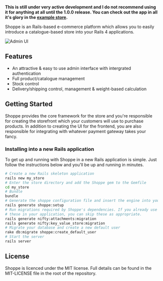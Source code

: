 **This is still under very active development and I do not recommend using it
for anything at all until the 1.0.0 release. You can check out the app in all
it's glory in the [example store](http://github.com/tryshoppe/example-store).**

Shoppe is an Rails-based e-commerce platform which allows you to easily introduce a
catalogue-based store into your Rails 4 applications. 

![Admin UI](http://s.adamcooke.io/vtJs5.png)

## Features

* An attractive & easy to use admin interface with intergrated authentication
* Full product/catalogue management
* Stock control
* Delivery/shipping control, management & weight-based calculation

## Getting Started

Shoppe provides the core framework for the store and you're responsible for creating
the storefront which your customers will use to purchase products. In addition to
creating the UI for the frontend, you are also responsible for integrating with whatever
payment gateway takes your fancy.

### Installing into a new Rails application

To get up and running with Shoppe in a new Rails application is simple. Just follow the
instructions below and you'll be up and running in minutes.

```bash
# Create a new Rails skeleton application
rails new my_store
# Enter the store directory and add the Shoppe gem to the Gemfile
cd my_store
# Bundle
bundle
# Generate the shoppe configuration file and insert the engine into your routes
rails generate shoppe:setup
# Run migrations required by Shoppe's dependencies. If you already use either of
# these in your application, you can skip these as appropriate.
rails generate nifty:attachments:migration
rails generate nifty:key_value_store:migration
# Migrate your database and create a new default user
rake db:migrate shoppe:create_default_user
# Start the server
rails server
```

## License

Shoppe is licenced under the MIT license. Full details can be found in the MIT-LICENSE
file in the root of the repository.
